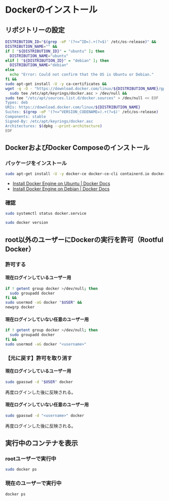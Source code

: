 # Dockerのインストール
## リポジトリーの設定
```bash
DISTRIBUTION_ID="$(grep -oP '(?<=^ID=).+(?=$)' /etc/os-release)" &&
DISTRIBUTION_NAME="" &&
if [ "${DISTRIBUTION_ID}" = "ubuntu" ]; then
  DISTRIBUTION_NAME="ubuntu"
elif [ "${DISTRIBUTION_ID}" = "debian" ]; then
  DISTRIBUTION_NAME="debian"
else
  echo "Error: Could not confirm that the OS is Ubuntu or Debian."
fi &&
sudo apt-get install -U -y ca-certificates &&
wget -q -O - "https://download.docker.com/linux/${DISTRIBUTION_NAME}/gpg" | \
  sudo tee /etc/apt/keyrings/docker.asc > /dev/null &&
sudo tee "/etc/apt/sources.list.d/docker.sources" > /dev/null << EOF
Types: deb
URIs: https://download.docker.com/linux/${DISTRIBUTION_NAME}
Suites: $(grep -oP '(?<=^VERSION_CODENAME=).+(?=$)' /etc/os-release)
Components: stable
Signed-By: /etc/apt/keyrings/docker.asc
Architectures: $(dpkg --print-architecture)
EOF
```

## DockerおよびDocker Composeのインストール
### パッケージをインストール
```bash
sudo apt-get install -U -y docker-ce docker-ce-cli containerd.io docker-buildx-plugin docker-compose-plugin
```
- [Install Docker Engine on Ubuntu | Docker Docs](https://docs.docker.com/engine/install/ubuntu/)
- [Install Docker Engine on Debian | Docker Docs](https://docs.docker.com/engine/install/debian/)

### 確認
```bash
sudo systemctl status docker.service

sudo docker version
```

## root以外のユーザーにDockerの実行を許可（Rootful Docker）
### 許可する
#### 現在ログインしているユーザー用
```bash
if ! getent group docker >/dev/null; then
  sudo groupadd docker
fi &&
sudo usermod -aG docker "$USER" &&
newgrp docker
```

#### 現在ログインしていない任意のユーザー用
```bash
if ! getent group docker >/dev/null; then
  sudo groupadd docker
fi &&
sudo usermod -aG docker "<username>"
```

### 【元に戻す】許可を取り消す
#### 現在ログインしているユーザー用
```bash
sudo gpasswd -d "$USER" docker
```
再度ログインした後に反映される。

#### 現在ログインしていない任意のユーザー用
```bash
sudo gpasswd -d "<username>" docker
```
再度ログインした後に反映される。

## 実行中のコンテナを表示
### rootユーザーで実行中
```bash
sudo docker ps
```

### 現在のユーザーで実行中
```bash
docker ps
```
